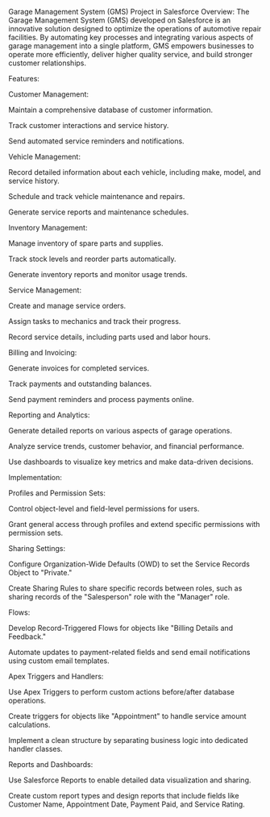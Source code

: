 Garage Management System (GMS) Project in Salesforce
Overview: The Garage Management System (GMS) developed on Salesforce is an innovative solution designed to optimize the operations of automotive repair facilities. By automating key processes and integrating various aspects of garage management into a single platform, GMS empowers businesses to operate more efficiently, deliver higher quality service, and build stronger customer relationships.

Features:

Customer Management:

Maintain a comprehensive database of customer information.

Track customer interactions and service history.

Send automated service reminders and notifications.

Vehicle Management:

Record detailed information about each vehicle, including make, model, and service history.

Schedule and track vehicle maintenance and repairs.

Generate service reports and maintenance schedules.

Inventory Management:

Manage inventory of spare parts and supplies.

Track stock levels and reorder parts automatically.

Generate inventory reports and monitor usage trends.

Service Management:

Create and manage service orders.

Assign tasks to mechanics and track their progress.

Record service details, including parts used and labor hours.

Billing and Invoicing:

Generate invoices for completed services.

Track payments and outstanding balances.

Send payment reminders and process payments online.

Reporting and Analytics:

Generate detailed reports on various aspects of garage operations.

Analyze service trends, customer behavior, and financial performance.

Use dashboards to visualize key metrics and make data-driven decisions.

Implementation:

Profiles and Permission Sets:

Control object-level and field-level permissions for users.

Grant general access through profiles and extend specific permissions with permission sets.

Sharing Settings:

Configure Organization-Wide Defaults (OWD) to set the Service Records Object to "Private."

Create Sharing Rules to share specific records between roles, such as sharing records of the "Salesperson" role with the "Manager" role.

Flows:

Develop Record-Triggered Flows for objects like "Billing Details and Feedback."

Automate updates to payment-related fields and send email notifications using custom email templates.

Apex Triggers and Handlers:

Use Apex Triggers to perform custom actions before/after database operations.

Create triggers for objects like "Appointment" to handle service amount calculations.

Implement a clean structure by separating business logic into dedicated handler classes.

Reports and Dashboards:

Use Salesforce Reports to enable detailed data visualization and sharing.

Create custom report types and design reports that include fields like Customer Name, Appointment Date, Payment Paid, and Service Rating.
